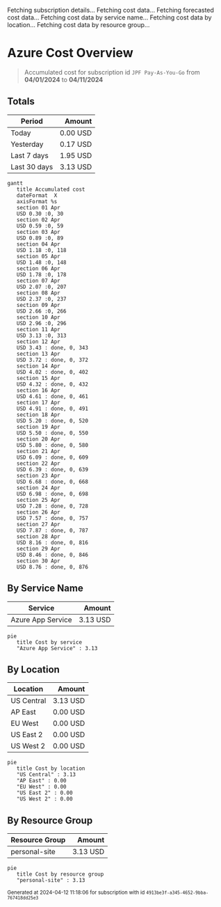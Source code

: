 Fetching subscription details...
Fetching cost data...
Fetching forecasted cost data...
Fetching cost data by service name...
Fetching cost data by location...
Fetching cost data by resource group...
# Azure Cost Overview

> Accumulated cost for subscription id `JPF Pay-As-You-Go` from **04/01/2024** to **04/11/2024**

## Totals

|Period|Amount|
|---|---:|
|Today|0.00 USD|
|Yesterday|0.17 USD|
|Last 7 days|1.95 USD|
|Last 30 days|3.13 USD|

```mermaid
gantt
   title Accumulated cost
   dateFormat  X
   axisFormat %s
   section 01 Apr
   USD 0.30 :0, 30
   section 02 Apr
   USD 0.59 :0, 59
   section 03 Apr
   USD 0.89 :0, 89
   section 04 Apr
   USD 1.18 :0, 118
   section 05 Apr
   USD 1.48 :0, 148
   section 06 Apr
   USD 1.78 :0, 178
   section 07 Apr
   USD 2.07 :0, 207
   section 08 Apr
   USD 2.37 :0, 237
   section 09 Apr
   USD 2.66 :0, 266
   section 10 Apr
   USD 2.96 :0, 296
   section 11 Apr
   USD 3.13 :0, 313
   section 12 Apr
   USD 3.43 : done, 0, 343
   section 13 Apr
   USD 3.72 : done, 0, 372
   section 14 Apr
   USD 4.02 : done, 0, 402
   section 15 Apr
   USD 4.32 : done, 0, 432
   section 16 Apr
   USD 4.61 : done, 0, 461
   section 17 Apr
   USD 4.91 : done, 0, 491
   section 18 Apr
   USD 5.20 : done, 0, 520
   section 19 Apr
   USD 5.50 : done, 0, 550
   section 20 Apr
   USD 5.80 : done, 0, 580
   section 21 Apr
   USD 6.09 : done, 0, 609
   section 22 Apr
   USD 6.39 : done, 0, 639
   section 23 Apr
   USD 6.68 : done, 0, 668
   section 24 Apr
   USD 6.98 : done, 0, 698
   section 25 Apr
   USD 7.28 : done, 0, 728
   section 26 Apr
   USD 7.57 : done, 0, 757
   section 27 Apr
   USD 7.87 : done, 0, 787
   section 28 Apr
   USD 8.16 : done, 0, 816
   section 29 Apr
   USD 8.46 : done, 0, 846
   section 30 Apr
   USD 8.76 : done, 0, 876
```

## By Service Name

|Service|Amount|
|---|---:|
|Azure App Service|3.13 USD|

```mermaid
pie
   title Cost by service
   "Azure App Service" : 3.13
```

## By Location

|Location|Amount|
|---|---:|
|US Central|3.13 USD|
|AP East|0.00 USD|
|EU West|0.00 USD|
|US East 2|0.00 USD|
|US West 2|0.00 USD|

```mermaid
pie
   title Cost by location
   "US Central" : 3.13
   "AP East" : 0.00
   "EU West" : 0.00
   "US East 2" : 0.00
   "US West 2" : 0.00
```

## By Resource Group

|Resource Group|Amount|
|---|---:|
|personal-site|3.13 USD|

```mermaid
pie
   title Cost by resource group
   "personal-site" : 3.13
```

<sup>Generated at 2024-04-12 11:18:06 for subscription with id `4913be3f-a345-4652-9bba-767418dd25e3`</sup>

